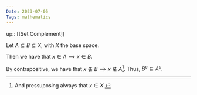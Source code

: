 ```yaml
---
Date: 2023-07-05
Tags: mathematics
---
```

up:: [[Set Complement]]

Let $A \subseteq B \subseteq X$, with $X$ the base space.

Then we have that $x \in A \implies x \in B$. 

By contrapositive, we have that $x \notin B \implies x \notin A$[^1]. Thus, $B^c \subseteq A^c$.

[^1]: And pressuposing always that $x \in X$.